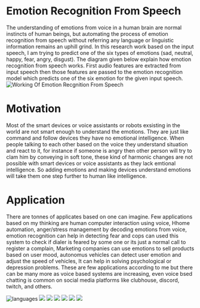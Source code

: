 # Emotion Recognition From Speech

The understanding of emotions from voice in a human brain are normal instincts of human beings, but automating the process of emotion recognition from speech without referring any language or linguistic information remains an uphill grind. In this research work based on the input speech, I am trying to predict one of the six types of emotions (sad, neutral, happy, fear, angry, disgust). The diagram given below explain how emotion recognition from speech works. First audio features are extracted from input speech then those features are passed to the emotion recognition model which predicts one of the six emotion for the given input speech.
 ![Working Of Emotion Recgnition From Speech](https://user-images.githubusercontent.com/13017779/127468882-130282fb-9424-4366-a656-00c040232940.png)

# Motivation 

Most of the smart devices or voice assistants or robots exsisting in the world are not smart enough to understand the emotions. They are just like command and follow devices they have no emotional intelligence. When people talking to each other based on the voice they understand situation and react to it, for instance if someone is angry then other person will try to clam him by conveying in soft tone, these kind of harmonic changes are not possible with smart devices or voice assistants as they lack emtional intelligence. So adding emotions and making devices understand emotions will take them one step further to human like intelligence.

# Application

There are tonnes of applicates based on one can imagine. Few applications based on my thinking are human computer interaction using voice, Hhome automation,  anger/stress management by decoding emotions from voice, emotion recognition can help in detecting fear and cops can used this system to check if dialer is feared by some one or its just a normal call to register a complain, Marketing companies can use emotions to sell products based on user mood, autonomus vehicles can detect user emotion and adjust the speed of vehicles, It can help in solving psychological or depression problems. These are few applications according to me but there can be many more as voice based systems are increasing, even voice bsed chatting is common on social media platforms like clubhouse, discord, twitch, and others.

![languages](https://img.shields.io/github/languages/count/devanshmody/Research_Methodology_COMP-5112)
<a href="https://in.linkedin.com/in/devansh-mody-5013aaab"><img src="https://img.shields.io/badge/LinkedIn-blue?style=flat&logo=linkedin&labelColor=blue"></a>
<a href="https://mobile.twitter.com/modydevansh"><img src="https://img.shields.io/badge/twitter-blue?style=flat&logo=twitter&labelColor=blue"></a>
<a href="https://mobile.twitter.com/modydevansh"><img src="https://img.shields.io/badge/twitter-blue?style=flat&logo=twitter&labelColor=blue"></a>
<a href="https://www.youtube.com/channel/UCtc_46TMSXPUMpzVP0IAJUw"><img src="https://img.shields.io/badge/youtube-red?style=flat&logo=youtube&labelColor=red"></a>
<a href="https://www.instagram.com/devansh_mody/?hl=en"><img src="https://img.shields.io/badge/instagram-purple?style=flat&logo=instagram&labelColor=pink"></a>
<a href="https://devanshmody.blogspot.com/"><img src="https://img.shields.io/badge/My bloging website-yellow?style=flat&logo=blog&labelColor=lightyellow"></a>








